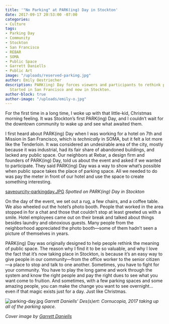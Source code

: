 ```yaml
---
title: '"No Parking" at PARK(ing) Day in Stockton'
date: 2017-09-17 20:53:00 -07:00
categories:
- Culture
tags:
- Parking Day
- Community
- Stockton
- San Francisco
- REBAR
- SOMA
- Public Space
- Garrett Daniells
- Public Art
image: "/uploads/reserved-parking.jpg"
author: Emily Oestriecher
description: PARK(ing) Day forces viewers and participants to rethink public spaces.
  Started in San Francisco and now in Stockton.
author-block: true
author-image: "/uploads/emily-o.jpg"
---
```


For the first time in a long time, I woke up with that little-kid, Christmas morning feeling. It was Stockton’s first PARK(ing) Day, and I couldn’t wait for the downtown community to wake up and see what awaited them.  

I first heard about PARK(ing) Day when I was working for a hotel on 7th and Mission in San Francisco, which is *technically* in SOMA, but it felt a lot more like the Tenderloin. It was considered an undesirable area of the city, mostly because it was industrial, had its fair share of abandoned buildings, and lacked any public space. Our neighbors at Rebar, a design firm and founders of PARK(ing) Day, told us about the event and asked if we wanted to participate. They said PARK(ing) Day was a way to show what’s possible when public space takes the place of parking space. All we needed to do was pay the meter in front of our hotel and use the space to create something interesting. 

[saveourcity-parkingday.JPG](/uploads/saveourcity-parkingday.JPG)
_Spotted on PARK(ing) Day in Stockton_

On the day of the event, we set out a rug, a few chairs, and a coffee table. We also wheeled out the hotel’s photo booth. People that worked in the area stopped in for a chat and those that couldn’t stop at least greeted us with a smile. Hotel employees came out on their break and talked about things besides laundry and obnoxious guests. Many people from the neighborhood appreciated the photo booth—some of them hadn’t seen a picture of themselves in years. 

PARK(ing) Day was originally designed to help people rethink the meaning of public space. The reason why I find it to be so valuable, and why I love the fact that it’s now taking place in Stockton, is because it’s an easy way to give people in our community—from the office worker to the senior citizen—a place to stop and talk to one another. Sometimes, you have to fight for your community. You have to play the long game and work through the system and know the right people and pay the right dues to see what you want come to fruition. And sometimes, with a few parking spaces and some amazing people, you can make the change you want to see overnight… even if that magic exists just for a day. Just like Christmas.

![parking-day.jpg](/uploads/parking-day.jpg)
_Garrett Daniells' Des(s)ert: Cornucopia, 2017 taking up all of the parking space._

_Cover image by [Garrett Daniells](https://www.instagram.com/sonofasignman/)_